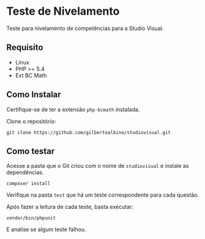 # Teste de Nivelamento

Teste para nivelamento de competências para a Studio Visual.

## Requisito

* Linux
* PHP >= 5.4
* Ext BC Math


## Como Instalar

Certifique-se de ter a extensão `php-bcmath` instalada.

Clone o repositório:

`git clone https://github.com/gilbertoalbino/studiovisual.git`


## Como testar

Acesse a pasta que o Git criou com o nome de `studiovisual` e instale as dependências.

`composer install`


Verifique na pasta `test` que há um teste correspondente para cada questão.

Após fazer a leitura de cada teste, basta executar:

`vendor/bin/phpunit`


E analise se algum teste falhou.
